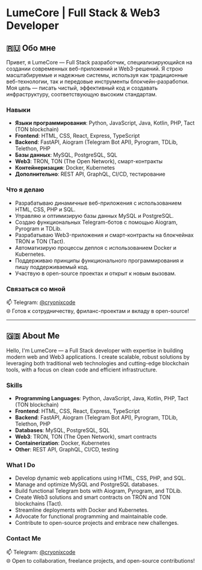 # LumeCore | Full Stack & Web3 Developer

## 🇷🇺 Обо мне

Привет, я LumeCore — Full Stack разработчик, специализирующийся на создании современных веб-приложений и Web3-решений. Я строю масштабируемые и надежные системы, используя как традиционные веб-технологии, так и передовые инструменты блокчейн-разработки. Моя цель — писать чистый, эффективный код и создавать инфраструктуру, соответствующую высоким стандартам.

### Навыки
- **Языки программирования**: Python, JavaScript, Java, Kotlin, PHP, Tact (TON blockchain)
- **Frontend**: HTML, CSS, React, Express, TypeScript
- **Backend**: FastAPI, Aiogram (Telegram Bot API), Pyrogram, TDLib, Telethon, PHP
- **Базы данных**: MySQL, PostgreSQL, SQL
- **Web3**: TRON, TON (The Open Network), смарт-контракты
- **Контейнеризация**: Docker, Kubernetes
- **Дополнительно**: REST API, GraphQL, CI/CD, тестирование

### Что я делаю
- Разрабатываю динамичные веб-приложения с использованием HTML, CSS, PHP и SQL.
- Управляю и оптимизирую базы данных MySQL и PostgreSQL.
- Создаю функциональных Telegram-ботов с помощью Aiogram, Pyrogram и TDLib.
- Разрабатываю Web3-приложения и смарт-контракты на блокчейнах TRON и TON (Tact).
- Автоматизирую процессы деплоя с использованием Docker и Kubernetes.
- Поддерживаю принципы функционального программирования и пишу поддерживаемый код.
- Участвую в open-source проектах и открыт к новым вызовам.

### Связаться со мной
📫 Telegram: [@cryonixcode](https://t.me/cryonixcode)  
🌐 Готов к сотрудничеству, фриланс-проектам и вкладу в open-source!

---

## 🇬🇧 About Me

Hello, I'm LumeCore — a Full Stack developer with expertise in building modern web and Web3 applications. I create scalable, robust solutions by leveraging both traditional web technologies and cutting-edge blockchain tools, with a focus on clean code and efficient infrastructure.

### Skills
- **Programming Languages**: Python, JavaScript, Java, Kotlin, PHP, Tact (TON blockchain)
- **Frontend**: HTML, CSS, React, Express, TypeScript
- **Backend**: FastAPI, Aiogram (Telegram Bot API), Pyrogram, TDLib, Telethon, PHP
- **Databases**: MySQL, PostgreSQL, SQL
- **Web3**: TRON, TON (The Open Network), smart contracts
- **Containerization**: Docker, Kubernetes
- **Other**: REST API, GraphQL, CI/CD, testing

### What I Do
- Develop dynamic web applications using HTML, CSS, PHP, and SQL.
- Manage and optimize MySQL and PostgreSQL databases.
- Build functional Telegram bots with Aiogram, Pyrogram, and TDLib.
- Create Web3 solutions and smart contracts on TRON and TON blockchains (Tact).
- Streamline deployments with Docker and Kubernetes.
- Advocate for functional programming and maintainable code.
- Contribute to open-source projects and embrace new challenges.

### Contact Me
📫 Telegram: [@cryonixcode](https://t.me/cryonixcode)  
🌐 Open to collaboration, freelance projects, and open-source contributions!
